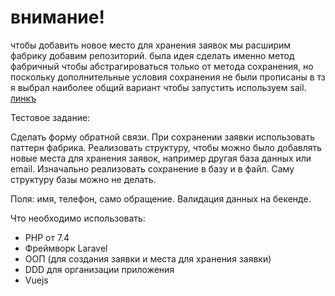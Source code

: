 # внимание!
чтобы добавить новое место для хранения заявок мы расширим фабрику добавим репозиторий. была идея сделать именно метод фабричный чтобы абстрагироваться только от метода сохранения, но поскольку дополнительные условия сохранения не были прописаны в тз я выбрал наиболее общий вариант
чтобы запустить используем sail. [линкъ](https://laravel.com/docs/11.x/sail#installing-composer-dependencies-for-existing-projects)


Тестовое задание:

Сделать форму обратной связи.
При сохранении заявки использовать паттерн фабрика.
Реализовать структуру, чтобы можно было добавлять новые места для хранения заявок, например другая база данных или email.
Изначально реализовать сохранение в базу и в файл. Саму структуру базы можно не делать.

Поля: имя, телефон, само обращение. Валидация данных на бекенде.

Что необходимо использовать:
- PHP от 7.4
- Фреймворк Laravel
- ООП (для создания заявки и места для хранения заявки)
- DDD для организации приложения
- Vuejs
